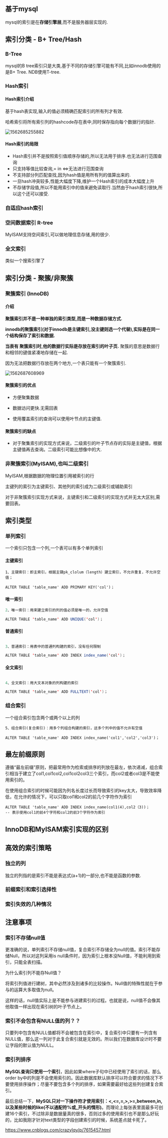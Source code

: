 ## 基于mysql

mysql的索引是在**存储引擎层**,而不是服务器层实现的.



## 索引分类 - B+ Tree/Hash

### B-Tree

mysql的B tree索引只是大类,基于不同的存储引擎可能有不同,比如innodb使用的是B+ Tree. NDB使用T-tree.

### Hash索引

#### Hash索引介绍

基于hash表实现,输入的值必须精确匹配索引的所有列才有效.

哈希索引将所有索引列的hashcode存在表中,同时保存指向每个数据行的指针.

![1562685255882](索引/1562685255882.png)

#### Hash索引的局限

- Hash索引并不是按照索引值顺序存储的,所以无法用于排序.也无法进行范围查询
- 只支持等值比较查询,= in  <=>无法进行范围查询
- 不支持部分列匹配查找,因为hash值是用所有列的值算出来的.
- 一旦hash冲突较多,性能大幅度下降,维护一个Hash索引的成本大幅度上升
- 不存储字段值,所以不能用索引中的值来避免读取行.当然由于hash索引很快,所以这个还可以接受.

### 自适应hash索引



### 空间数据索引 R-tree

MyISAM支持空间索引,可以做地理信息存储,用的很少.

### 全文索引

类似一个搜索引擎了

## 索引分类 - 聚簇/非聚簇

### 聚簇索引 (InnoDB)

#### 介绍

**聚簇索引并不是一种单独的索引类型,而是一种数据存储方式.**

**innodb的聚簇索引(对于innodb是主键索引,没主键则选一个代替),实际是在同一个结构保存了索引和数据.**

**当表有 聚簇索引时,他的数据行实际是存放在索引的叶子页.** 聚簇的意思是数据行和相邻的键值紧凑地存储在一起.

因为无法把数据行存放在两个地方,一个表只能有一个聚簇索引.

![1562687608969](索引/1562687608969.png)



#### 聚簇索引的优点

- 方便聚集数据

- 数据访问更快.无需回表

- 使用覆盖索引的查询可以使用叶节点的主键值.

#### 聚簇索引的缺点






- 对于聚集索引的实现方式来说，二级索引的叶子节点存的实际是主键值，根据主键值再去查询。二级索引可能比想像中的大.



###  非聚簇索引(MyISAM),也叫二级索引
MyISAM,根据数据的物理位置引用被索引的行

主键列的索引为主键索引、其他列的索引成为二级索引或辅助索引

对于非聚簇索引实现方式来说，主键索引和二级索引的实现方式并无太大区别,需要回表。



## 索引类型 

### 单列索引

一个索引只包含一个列,一个表可以有多个单列索引

#### 主键索引

```mysql
1、主键索引：即主索引，根据主键pk_clolum（length）建立索引，不允许重复，不允许空值；

ALTER TABLE 'table_name' ADD PRIMARY KEY('col')；
```



#### 唯一索引

```java
2、唯一索引：用来建立索引的列的值必须是唯一的，允许空值

ALTER TABLE 'table_name' ADD UNIQUE('col')；
```



#### 普通索引

```java

3、普通索引：用表中的普通列构建的索引，没有任何限制

ALTER TABLE 'table_name' ADD INDEX index_name('col')；
```



#### 全文索引

```java

4、全文索引：用大文本对象的列构建的索引

ALTER TABLE 'table_name' ADD FULLTEXT('col')；
```



### 组合索引

一个组合索引包含两个或两个以上的列

```mysql
5、组合索引(复合索引)：用多个列组合构建的索引，这多个列中的值不允许有空值

ALTER TABLE 'table_name' ADD INDEX index_name('col1','col2','col3')；
```

## 最左前缀原则

遵循“最左前缀”原则，把最常用作为检索或排序的列放在最左，依次递减，组合索引相当于建立了col1,col1col2,col1col2col3三个索引，而col2或者col3是不能使用索引的。

在使用组合索引的时候可能因为列名长度过长而导致索引的key太大，导致效率降低，在允许的情况下，可以只取col1和col2的前几个字符作为索引

```mysql
ALTER TABLE 'table_name' ADD INDEX index_name(col1(4),col2（3))；
-- 表示使用col1的前4个字符和col2的前3个字符作为索引
```



## InnoDB和MyISAM索引实现的区别







## 高效的索引策略

### 独立的列

独立的列指的是索引不能是表达式(a+1)的一部分,也不能是函数的参数.



### 前缀索引和索引选择性





###  索引失效的几种情况







## 注意事项

### 索引不存储null值

更准确的说，单列索引不存储null值，复合索引不存储全为null的值。索引不能存储Null，所以对这列采用is null条件时，因为索引上根本没Null值，不能利用到索引，只能全表扫描。

为什么索引列不能存Null值？

将索引列值进行建树，其中必然涉及到诸多的比较操作。Null值的特殊性就在于参与的运算大多取值为null。

这样的话，null值实际上是不能参与进建索引的过程。也就是说，null值不会像其他取值一样出现在索引树的叶子节点上。



### 索引不会包含有NULL值的列？？

只要列中包含有NULL值都将不会被包含在索引中，复合索引中只要有一列含有NULL值，那么这一列对于此复合索引就是无效的。所以我们在数据库设计时不要让字段的默认值为NULL。



### 索引列排序

**MySQL查询只使用一个索引**，因此如果where子句中已经使用了索引的话，那么order by中的列是不会使用索引的。因此数据库默认排序可以符合要求的情况下不要使用排序操作；尽量不要包含多个列的排序，如果需要最好给这些列创建复合索引。



最后总结一下，**MySQL只对一下操作符才使用索引：<,<=,=,>,>=,between,in,以及某些时候的like(不以通配符%或_开头的情形)**。而理论上每张表里面最多可创建16个索引，不过除非是数据量真的很多，否则过多的使用索引也不是那么好玩的，比如我刚才针对text类型的字段创建索引的时候，系统差点就卡死了。

https://www.cnblogs.com/crazylqy/p/7615457.html









